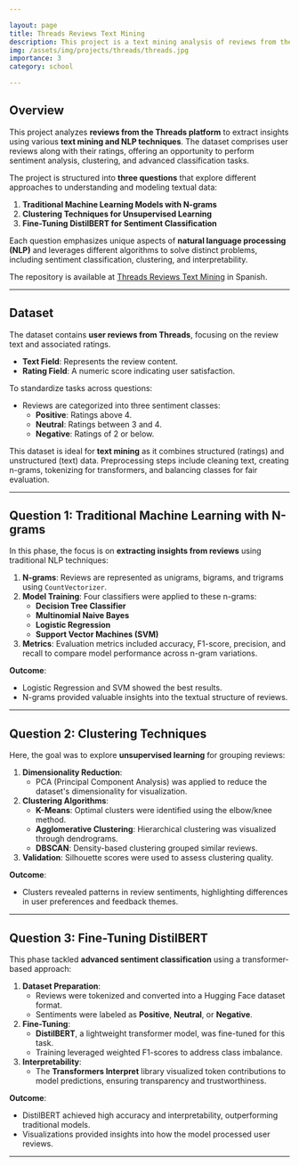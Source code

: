 ```yaml
---

layout: page  
title: Threads Reviews Text Mining  
description: This project is a text mining analysis of reviews from the Threads platform, using different NLP techniques to extract insights.  
img: /assets/img/projects/threads/threads.jpg  
importance: 3
category: school  

---
```


## Overview

This project analyzes **reviews from the Threads platform** to extract insights using various **text mining and NLP techniques**. The dataset comprises user reviews along with their ratings, offering an opportunity to perform sentiment analysis, clustering, and advanced classification tasks.

The project is structured into **three questions** that explore different approaches to understanding and modeling textual data:

1. **Traditional Machine Learning Models with N-grams**  
2. **Clustering Techniques for Unsupervised Learning**  
3. **Fine-Tuning DistilBERT for Sentiment Classification**  

Each question emphasizes unique aspects of **natural language processing (NLP)** and leverages different algorithms to solve distinct problems, including sentiment classification, clustering, and interpretability.

The repository is available at [Threads Reviews Text Mining](https://github.com/MartinEBravo/App-Reviewer/blob/main/hito.ipynb) in Spanish.

---



## Dataset

The dataset contains **user reviews from Threads**, focusing on the review text and associated ratings.  
- **Text Field**: Represents the review content.  
- **Rating Field**: A numeric score indicating user satisfaction.  

To standardize tasks across questions:
- Reviews are categorized into three sentiment classes:  
  - **Positive**: Ratings above 4.  
  - **Neutral**: Ratings between 3 and 4.  
  - **Negative**: Ratings of 2 or below.  

This dataset is ideal for **text mining** as it combines structured (ratings) and unstructured (text) data. Preprocessing steps include cleaning text, creating n-grams, tokenizing for transformers, and balancing classes for fair evaluation.

---


## Question 1: Traditional Machine Learning with N-grams

In this phase, the focus is on **extracting insights from reviews** using traditional NLP techniques:
1. **N-grams**: Reviews are represented as unigrams, bigrams, and trigrams using `CountVectorizer`.  
2. **Model Training**: Four classifiers were applied to these n-grams:  
   - **Decision Tree Classifier**  
   - **Multinomial Naive Bayes**  
   - **Logistic Regression**  
   - **Support Vector Machines (SVM)**  
3. **Metrics**: Evaluation metrics included accuracy, F1-score, precision, and recall to compare model performance across n-gram variations.  

**Outcome**:  
- Logistic Regression and SVM showed the best results.  
- N-grams provided valuable insights into the textual structure of reviews.  

---


## Question 2: Clustering Techniques

Here, the goal was to explore **unsupervised learning** for grouping reviews:
1. **Dimensionality Reduction**:  
   - PCA (Principal Component Analysis) was applied to reduce the dataset's dimensionality for visualization.  
2. **Clustering Algorithms**:  
   - **K-Means**: Optimal clusters were identified using the elbow/knee method.  
   - **Agglomerative Clustering**: Hierarchical clustering was visualized through dendrograms.  
   - **DBSCAN**: Density-based clustering grouped similar reviews.  
3. **Validation**: Silhouette scores were used to assess clustering quality.  

**Outcome**:  
- Clusters revealed patterns in review sentiments, highlighting differences in user preferences and feedback themes.  


---

## Question 3: Fine-Tuning DistilBERT

This phase tackled **advanced sentiment classification** using a transformer-based approach:
1. **Dataset Preparation**:  
   - Reviews were tokenized and converted into a Hugging Face dataset format.  
   - Sentiments were labeled as **Positive**, **Neutral**, or **Negative**.  
2. **Fine-Tuning**:  
   - **DistilBERT**, a lightweight transformer model, was fine-tuned for this task.  
   - Training leveraged weighted F1-scores to address class imbalance.  
3. **Interpretability**:  
   - The **Transformers Interpret** library visualized token contributions to model predictions, ensuring transparency and trustworthiness.  

**Outcome**:  
- DistilBERT achieved high accuracy and interpretability, outperforming traditional models.  
- Visualizations provided insights into how the model processed user reviews.

---